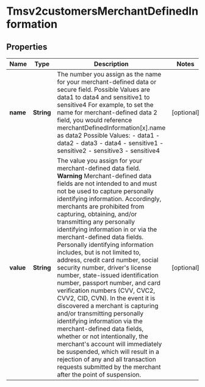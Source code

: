 
# Tmsv2customersMerchantDefinedInformation

## Properties
Name | Type | Description | Notes
------------ | ------------- | ------------- | -------------
**name** | **String** | The number you assign as the name for your merchant-defined data or secure field. Possible Values are data1 to data4 and sensitive1 to sensitive4  For example, to set the name for merchant-defined data 2 field, you would reference merchantDefinedInformation[x].name as data2 Possible Values: - data1 - data2 - data3 - data4 - sensitive1 - sensitive2 - sensitive3 - sensitive4  |  [optional]
**value** | **String** | The value you assign for your merchant-defined data field.  **Warning** Merchant-defined data fields are not intended to and must not be used to capture personally identifying information. Accordingly, merchants are prohibited from capturing, obtaining, and/or transmitting any personally identifying information in or via the merchant-defined data fields. Personally identifying information includes, but is not limited to, address, credit card number, social security number, driver&#39;s license number, state-issued identification number, passport number, and card verification numbers (CVV, CVC2, CVV2, CID, CVN). In the event it is discovered a merchant is capturing and/or transmitting personally identifying information via the merchant-defined data fields, whether or not intentionally, the merchant&#39;s account will immediately be suspended, which will result in a rejection of any and all transaction requests submitted by the merchant after the point of suspension.  |  [optional]



